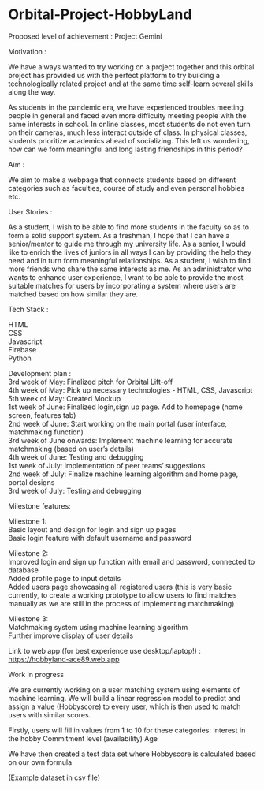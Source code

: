 # Orbital-Project-HobbyLand

Proposed level of achievement :
Project Gemini

Motivation :

We have always wanted to try working on a project together and this orbital project has provided us with the perfect platform to try building a technologically related project and at the same time self-learn several skills along the way.

As students in the pandemic era, we have experienced troubles meeting people in general and faced even more difficulty meeting people with the same interests in school. In online classes, most students do not even turn on their cameras, much less interact outside of class. In physical classes, students prioritize academics ahead of socializing. This left us wondering, how can we form meaningful and long lasting friendships in this period?

Aim :

We aim to make a webpage that connects students based on different categories such as faculties, course of study and even personal hobbies etc.

User Stories :

As a student, I wish to be able to find more students in the faculty so as to form a solid support system.
As a freshman, I hope that I can have a senior/mentor to guide me through my university life.
As a senior, I would like to enrich the lives of juniors in all ways I can by providing the help they need and in turn form meaningful relationships.
As a student, I wish to find more friends who share the same interests as me.
As an administrator who wants to enhance user experience, I want to be able to provide the most suitable matches for users by incorporating a system where users are matched based on how similar they are.

Tech Stack :

HTML <br/>
CSS <br/>
Javascript <br/>
Firebase <br/>
Python <br/>


Development plan : <br/>
3rd week of May: Finalized pitch for Orbital Lift-off <br/>
4th week of May: Pick up necessary technologies - HTML, CSS, Javascript <br/>
5th week of May: Created Mockup <br/>
1st week of June: Finalized login,sign up page. Add to homepage (home screen, features tab) <br/>
2nd week of June: Start working on the main portal (user interface, matchmaking function) <br/>
3rd week of June onwards: Implement machine learning for accurate matchmaking (based on user’s details) <br/>
4th week of June: Testing and debugging <br/>
1st week of July: Implementation of peer teams’ suggestions <br/>
2nd week of July: Finalize machine learning algorithm and home page, portal designs <br/>
3rd week of July: Testing and debugging <br/>





Milestone features:<br/>

Milestone 1:<br/>
Basic layout and design for login and sign up pages<br/>
Basic login feature with default username and password<br/>

Milestone 2:<br/>
Improved login and sign up function with email and password, connected to database<br/>
Added profile page to input details<br/>
Added users page showcasing all registered users (this is very basic currently, to create a working prototype to allow users to find matches manually as we are still in the process of implementing matchmaking)

Milestone 3:<br/>
Matchmaking system using machine learning algorithm<br/>
Further improve display of user details<br/>


Link to web app (for best experience use desktop/laptop!)  : https://hobbyland-ace89.web.app




















Work in progress

We are currently working on a user matching system using elements of machine learning. We will build a linear regression model to predict and assign a value (Hobbyscore) to every user, which is then used to match users with similar scores.

Firstly, users will fill in values from 1 to 10 for these categories:
Interest in the hobby
Commitment level (availability)
Age



We have then created a test data set where Hobbyscore is calculated based on our own formula


(Example dataset in csv file)

